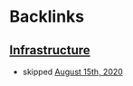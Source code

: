
# Backlinks
## [Infrastructure](<Infrastructure.md>)
- skipped [August 15th, 2020](<August 15th, 2020.md>)

